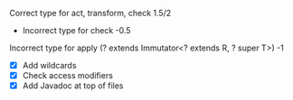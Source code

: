Correct type for act, transform, check 1.5/2
- Incorrect type for check -0.5

Incorrect type for apply (? extends Immutator<? extends R, ? super T>) -1

- [x] Add wildcards
- [x] Check access modifiers
- [x] Add Javadoc at top of files

